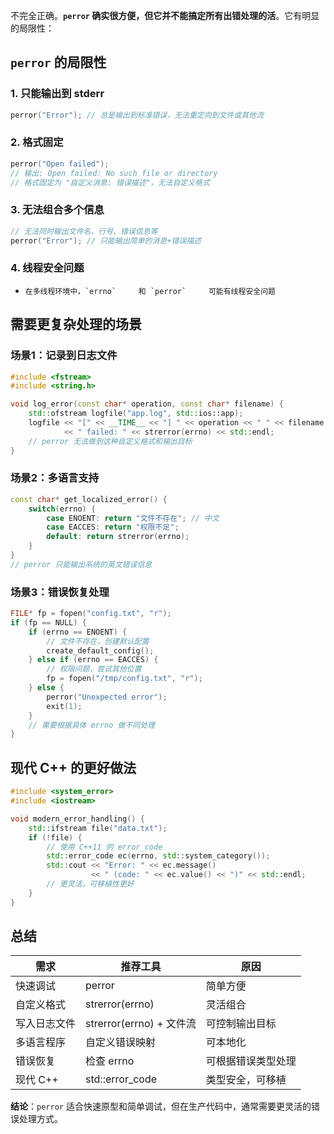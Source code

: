 不完全正确。**`perror` 确实很方便，但它并不能搞定所有出错处理的活**。它有明显的局限性：

## `perror` 的局限性

### 1. **只能输出到 stderr**

```cpp
perror("Error"); // 总是输出到标准错误，无法重定向到文件或其他流
```

### 2. **格式固定**

```cpp
perror("Open failed");
// 输出: Open failed: No such file or directory
// 格式固定为 "自定义消息: 错误描述"，无法自定义格式
```

### 3. **无法组合多个信息**

```cpp
// 无法同时输出文件名、行号、错误信息等
perror("Error"); // 只能输出简单的消息+错误描述
```

### 4. **线程安全问题**
-     在多线程环境中，`errno`     和 `perror`     可能有线程安全问题

## 需要更复杂处理的场景

### 场景1：记录到日志文件

```cpp
#include <fstream>
#include <string.h>

void log_error(const char* operation, const char* filename) {
    std::ofstream logfile("app.log", std::ios::app);
    logfile << "[" << __TIME__ << "] " << operation << " " << filename 
            << " failed: " << strerror(errno) << std::endl;
    // perror 无法做到这种自定义格式和输出目标
}
```

### 场景2：多语言支持

```cpp
const char* get_localized_error() {
    switch(errno) {
        case ENOENT: return "文件不存在"; // 中文
        case EACCES: return "权限不足";
        default: return strerror(errno);
    }
}
// perror 只能输出系统的英文错误信息
```

### 场景3：错误恢复处理

```cpp
FILE* fp = fopen("config.txt", "r");
if (fp == NULL) {
    if (errno == ENOENT) {
        // 文件不存在，创建默认配置
        create_default_config();
    } else if (errno == EACCES) {
        // 权限问题，尝试其他位置
        fp = fopen("/tmp/config.txt", "r");
    } else {
        perror("Unexpected error");
        exit(1);
    }
    // 需要根据具体 errno 做不同处理
}
```

## 现代 C++ 的更好做法

```cpp
#include <system_error>
#include <iostream>

void modern_error_handling() {
    std::ifstream file("data.txt");
    if (!file) {
        // 使用 C++11 的 error_code
        std::error_code ec(errno, std::system_category());
        std::cout << "Error: " << ec.message() 
                  << " (code: " << ec.value() << ")" << std::endl;
        // 更灵活，可移植性更好
    }
}
```

## 总结
| 需求 | 推荐工具 | 原因 |
| --- | --- | --- |
| 快速调试 | perror | 简单方便 |
| 自定义格式 | strerror(errno) | 灵活组合 |
| 写入日志文件 | strerror(errno) + 文件流 | 可控制输出目标 |
| 多语言程序 | 自定义错误映射 | 可本地化 |
| 错误恢复 | 检查 errno | 可根据错误类型处理 |
| 现代 C++ | std::error_code | 类型安全，可移植 |

**结论**：`perror` 适合快速原型和简单调试，但在生产代码中，通常需要更灵活的错误处理方式。